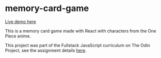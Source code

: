 # memory-card-game

[Live demo here](https://socryy.github.io/memory-card-game/)

This is a memory card game made with React with characters from the One Piece anime.

This project was part of the Fullstack JavaScript curriculum on The Odin Project, see the assignment details [here](https://www.theodinproject.com/lessons/node-path-javascript-memory-card#assignment).
